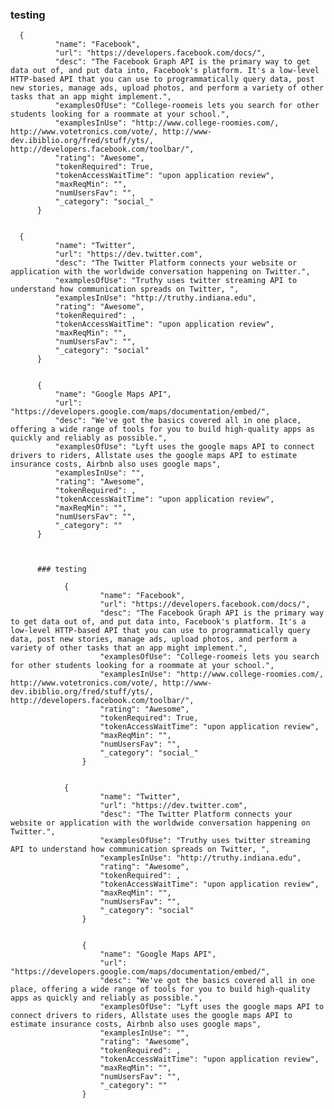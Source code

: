 

### testing

      {
              "name": "Facebook",
              "url": "https://developers.facebook.com/docs/",
              "desc": "The Facebook Graph API is the primary way to get data out of, and put data into, Facebook's platform. It's a low-level HTTP-based API that you can use to programmatically query data, post new stories, manage ads, upload photos, and perform a variety of other tasks that an app might implement.",
              "examplesOfUse": "College-roomeis lets you search for other students looking for a roommate at your school.",
              "examplesInUse": "http://www.college-roomies.com/, http://www.votetronics.com/vote/, http://www-dev.ibiblio.org/fred/stuff/yts/, http://developers.facebook.com/toolbar/",
              "rating": "Awesome",
              "tokenRequired": True,
              "tokenAccessWaitTime": "upon application review",
              "maxReqMin": "",
              "numUsersFav": "",
              "_category": "social_"
          }


      {
              "name": "Twitter",
              "url": "https://dev.twitter.com",
              "desc": "The Twitter Platform connects your website or application with the worldwide conversation happening on Twitter.",
              "examplesOfUse": "Truthy uses twitter streaming API to understand how communication spreads on Twitter, ",
              "examplesInUse": "http://truthy.indiana.edu",
              "rating": "Awesome",
              "tokenRequired": ,
              "tokenAccessWaitTime": "upon application review",
              "maxReqMin": "",
              "numUsersFav": "",
              "_category": "social"
          }


          {
              "name": "Google Maps API",
              "url": "https://developers.google.com/maps/documentation/embed/",
              "desc": "We've got the basics covered all in one place, offering a wide range of tools for you to build high-quality apps as quickly and reliably as possible.",
              "examplesOfUse": "Lyft uses the google maps API to connect drivers to riders, Allstate uses the google maps API to estimate insurance costs, Airbnb also uses google maps",
              "examplesInUse": "",
              "rating": "Awesome",
              "tokenRequired": ,
              "tokenAccessWaitTime": "upon application review",
              "maxReqMin": "",
              "numUsersFav": "",
              "_category": ""
          }



          ### testing

                {
                        "name": "Facebook",
                        "url": "https://developers.facebook.com/docs/",
                        "desc": "The Facebook Graph API is the primary way to get data out of, and put data into, Facebook's platform. It's a low-level HTTP-based API that you can use to programmatically query data, post new stories, manage ads, upload photos, and perform a variety of other tasks that an app might implement.",
                        "examplesOfUse": "College-roomeis lets you search for other students looking for a roommate at your school.",
                        "examplesInUse": "http://www.college-roomies.com/, http://www.votetronics.com/vote/, http://www-dev.ibiblio.org/fred/stuff/yts/, http://developers.facebook.com/toolbar/",
                        "rating": "Awesome",
                        "tokenRequired": True,
                        "tokenAccessWaitTime": "upon application review",
                        "maxReqMin": "",
                        "numUsersFav": "",
                        "_category": "social_"
                    }


                {
                        "name": "Twitter",
                        "url": "https://dev.twitter.com",
                        "desc": "The Twitter Platform connects your website or application with the worldwide conversation happening on Twitter.",
                        "examplesOfUse": "Truthy uses twitter streaming API to understand how communication spreads on Twitter, ",
                        "examplesInUse": "http://truthy.indiana.edu",
                        "rating": "Awesome",
                        "tokenRequired": ,
                        "tokenAccessWaitTime": "upon application review",
                        "maxReqMin": "",
                        "numUsersFav": "",
                        "_category": "social"
                    }


                    {
                        "name": "Google Maps API",
                        "url": "https://developers.google.com/maps/documentation/embed/",
                        "desc": "We've got the basics covered all in one place, offering a wide range of tools for you to build high-quality apps as quickly and reliably as possible.",
                        "examplesOfUse": "Lyft uses the google maps API to connect drivers to riders, Allstate uses the google maps API to estimate insurance costs, Airbnb also uses google maps",
                        "examplesInUse": "",
                        "rating": "Awesome",
                        "tokenRequired": ,
                        "tokenAccessWaitTime": "upon application review",
                        "maxReqMin": "",
                        "numUsersFav": "",
                        "_category": ""
                    }

